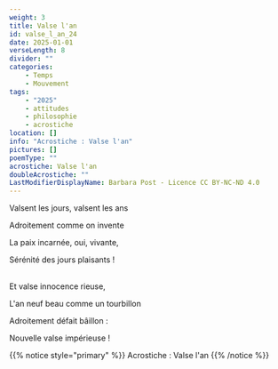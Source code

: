 ```yaml
---
weight: 3
title: Valse l'an
id: valse_l_an_24
date: 2025-01-01
verseLength: 8
divider: ""
categories:
    - Temps
    - Mouvement
tags:
    - "2025"
    - attitudes
    - philosophie
    - acrostiche
location: []
info: "Acrostiche : Valse l'an"
pictures: []
poemType: ""
acrostiche: Valse l'an
doubleAcrostiche: ""
LastModifierDisplayName: Barbara Post - Licence CC BY-NC-ND 4.0
---
```

Valsent les jours, valsent les ans

Adroitement comme on invente

La paix incarnée, oui, vivante,

Sérénité des jours plaisants !

 \
Et valse innocence rieuse,

L'an neuf beau comme un tourbillon

Adroitement défait bâillon :

Nouvelle valse impérieuse !

<!-- FM:Snippet:Start data:{"id":"_simpleNotice","fields":[{"name":"content","value":""}]} -->
{{% notice style="primary" %}}
Acrostiche : Valse l'an
{{% /notice %}}
<!-- FM:Snippet:End -->
